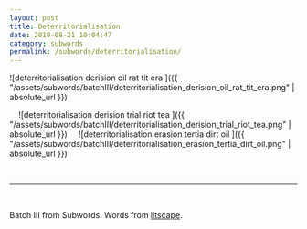 ```yaml
---
layout: post
title: Deterritorialisation 
date: 2018-08-21 10:04:47
category: subwords
permalink: /subwords/deterritorialisation/ 
---
```


![deterritorialisation derision oil rat tit era ]({{ "/assets/subwords/batchIII/deterritorialisation_derision_oil_rat_tit_era.png" | absolute_url }})

&nbsp;
&nbsp;
![deterritorialisation derision trial riot tea ]({{ "/assets/subwords/batchIII/deterritorialisation_derision_trial_riot_tea.png" | absolute_url }})
&nbsp;
&nbsp;
![deterritorialisation erasion tertia dirt oil ]({{ "/assets/subwords/batchIII/deterritorialisation_erasion_tertia_dirt_oil.png" | absolute_url }})

&nbsp;

---

&nbsp;

Batch III from Subwords. Words from [litscape](https://www.litscape.com/).
